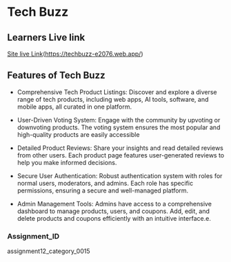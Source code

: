 
# Tech Buzz





## Learners Live link

[ Site live Link](https://techbuzz-e2076.web.app/)(https://techbuzz-e2076.web.app/)


## Features of Tech Buzz
*  Comprehensive Tech Product Listings:
 Discover and explore a diverse range of tech products, including web apps, AI tools, software, and mobile apps, all curated in one platform.

* User-Driven Voting System:
 Engage with the community by upvoting or downvoting products. The voting system ensures the most popular and high-quality products are easily accessible

* Detailed Product Reviews: 
Share your insights and read detailed reviews from other users. Each product page features user-generated reviews to help you make informed decisions.

* Secure User Authentication:
Robust authentication system with roles for normal users, moderators, and admins. Each role has specific permissions, ensuring a secure and well-managed platform.
* Admin Management Tools:
 Admins have access to a comprehensive dashboard to manage products, users, and coupons. Add, edit, and delete products and coupons efficiently with an intuitive interface.e.



###  Assignment_ID

assignment12_category_0015


